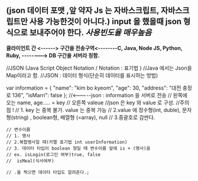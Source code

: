 

(json 데이터 포맷 ,앞 약자 Js 는 자바스크립트, 자바스크립트만 사용 가능한것이 아니다.)
input 을 했을때 json 형식으로 보내주어야 한다.
***사용빈도율 매우높음***
-----------------------------

**클라이언트 간 <------> 구간을 전송구역<--------C,
Java,
Node JS,
Python,
Ruby, 
--------> DB 구간을 서버라 칭함.** 

//JSON  (Java Script Object Notation / Notation : 표기법 )
//Java 에서는 Json을 Map이라고 함.
//JSON : 데이터 형식(단순히 데이터를 표시하는 방법)


var information = {
    "name": "kim bo kyeom",
    "age": 30,
    "address": "대전 충정로 136",
    "isMarri": false
};
//<-----json : information 을 서버로 전송
// 왼쪽에 오는 name, age..... = key
// 오른쪽 valeue
//json 은 key 와 value 로 구성.
//주의점 !
// 1. key 는 중복 불가. value 는 중복 가능
// 2.value 에 정수형(int, duble), 문자형(string) , boolean형, 배열형  (=array), null
// 3.중괄호로 감싼다.


    // 변수이름 
    // 1. 명사 
    // 2.복합명사일 때(카멜 표기법 int userInformation) 
    // 3. 데이터 타입이 boolean 형일 때 변수이름 앞에 is + (명사)옴 
    // ex. isLogin(로그인 여부)true, false
    //  isMeal(식사여부)
    
    // .을 찍으면 데이터 타입도 알려준다.;
